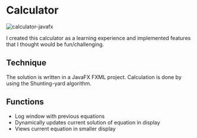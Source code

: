 # Calculator

![calculator-javafx](https://cloud.githubusercontent.com/assets/23285023/20319034/f5e5ceb4-ab6c-11e6-9e87-c77ab00fa9dd.PNG)


I created this calculator as a learning experience and implemented features that I thought would be fun/challenging.

## Technique

The solution is written in a JavaFX FXML project.
Calculation is done by using the Shunting-yard algorithm.

## Functions

- Log window with previous equations
- Dynamically updates current solution of equation in display
- Views current equation in smaller display
